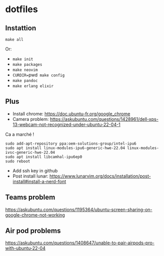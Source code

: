 # dotfiles

## Instattion

`make all`

Or:

- `make init`
- `make packages`
- `make neovim`
- `CURDIR=`pwd` make config`
- `make pandoc`
- `make erlang elixir`

## Plus

- Install chrome: https://doc.ubuntu-fr.org/google_chrome
- Camera problem: https://askubuntu.com/questions/1428961/dell-xps-13-webcam-not-recognized-under-ubuntu-22-04-1

Ca a marché !
```
sudo add-apt-repository ppa:oem-solutions-group/intel-ipu6
sudo apt install linux-modules-ipu6-generic-hwe-22.04 linux-modules-ivsc-generic-hwe-22.04
sudo apt install libcamhal-ipu6ep0
sudo reboot
```

- Add ssh key in github
- Post install lunar: https://www.lunarvim.org/docs/installation/post-install#install-a-nerd-font

## Teams problem

https://askubuntu.com/questions/1195364/ubuntu-screen-sharing-on-google-chrome-not-working

## Air pod problems

https://askubuntu.com/questions/1408647/unable-to-pair-airpods-pro-with-ubuntu-22-04

